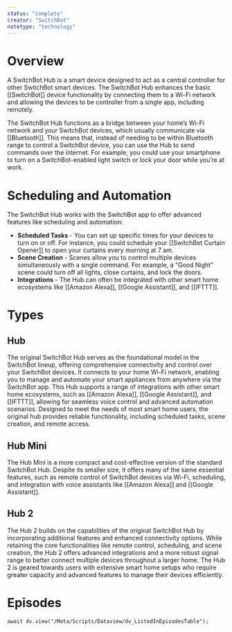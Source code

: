 ```yaml
---
status: "complete"
creator: "SwitchBot"
notetype: "technology"
---
```


# Overview
A SwitchBot Hub is a smart device designed to act as a central controller for other SwitchBot smart devices. The SwitchBot Hub enhances the basic [[SwitchBot]] device functionality by connecting them to a Wi-Fi network and allowing the devices to be controller from a single app, including remotely.

The SwitchBot Hub functions as a bridge between your home’s Wi-Fi network and your SwitchBot devices, which usually communicate via [[Bluetooth]]. This means that, instead of needing to be within Bluetooth range to control a SwitchBot device, you can use the Hub to send commands over the internet. For example, you could use your smartphone to turn on a SwitchBot-enabled light switch or lock your door while you’re at work.

# Scheduling and Automation
The SwitchBot Hub works with the SwitchBot app to offer advanced features like scheduling and automation:

- **Scheduled Tasks** - You can set up specific times for your devices to turn on or off. For instance, you could schedule your [[SwitchBot Curtain Opener]] to open your curtains every morning at 7 am.
- **Scene Creation** - Scenes allow you to control multiple devices simultaneously with a single command. For example, a "Good Night" scene could turn off all lights, close curtains, and lock the doors.
- **Integrations** - The Hub can often be integrated with other smart home ecosystems like [[Amazon Alexa]], [[Google Assistant]], and [[IFTTT]].

# Types

## Hub
The original SwitchBot Hub serves as the foundational model in the SwitchBot lineup, offering comprehensive connectivity and control over your SwitchBot devices. It connects to your home Wi-Fi network, enabling you to manage and automate your smart appliances from anywhere via the SwitchBot app. This Hub supports a range of integrations with other smart home ecosystems, such as [[Amazon Alexa]], [[Google Assistant]], and [[IFTTT]], allowing for seamless voice control and advanced automation scenarios. Designed to meet the needs of most smart home users, the original hub provides reliable functionality, including scheduled tasks, scene creation, and remote access.

## Hub Mini
The Hub Mini is a more compact and cost-effective version of the standard SwitchBot Hub. Despite its smaller size, it offers many of the same essential features, such as remote control of SwitchBot devices via Wi-Fi, scheduling, and integration with voice assistants like [[Amazon Alexa]] and [[Google Assistant]]. 

## Hub 2
The Hub 2 builds on the capabilities of the original SwitchBot Hub by incorporating additional features and enhanced connectivity options. While retaining the core functionalities like remote control, scheduling, and scene creation, the Hub 2 offers advanced integrations and a more robust signal range to better connect multiple devices throughout a larger home. The Hub 2 is geared towards users with extensive smart home setups who require greater capacity and advanced features to manage their devices efficiently.

# Episodes
```dataviewjs
await dv.view("/Meta/Scripts/Dataview/dv_ListedInEpisodesTable");
```

